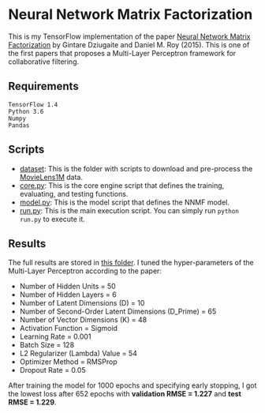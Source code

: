 # Neural Network Matrix Factorization

This is my TensorFlow implementation of the paper [Neural Network Matrix Factorization](https://arxiv.org/abs/1511.06443) by Gintare Dziugaite and Daniel M. Roy (2015).
This is one of the first papers that proposes a Multi-Layer Perceptron framework for collaborative filtering.

## Requirements
```
TensorFlow 1.4
Python 3.6
Numpy
Pandas
```

## Scripts
* [dataset](https://github.com/khanhnamle1994/transfer-rec/tree/master/Multilayer-Perceptron-Experiments/NNMF-TensorFlow/dataset): This is the folder with scripts to download and pre-process the [MovieLens1M](https://github.com/khanhnamle1994/transfer-rec/tree/master/ml-1m) data.
* [core.py](https://github.com/khanhnamle1994/transfer-rec/blob/master/Multilayer-Perceptron-Experiments/NNMF-TensorFlow/core.py): This is the core engine script that defines the training, evaluating, and testing functions.
* [model.py](https://github.com/khanhnamle1994/transfer-rec/blob/master/Multilayer-Perceptron-Experiments/NNMF-TensorFlow/model.py): This is the model script that defines the NNMF model.
* [run.py](https://github.com/khanhnamle1994/transfer-rec/blob/master/Multilayer-Perceptron-Experiments/NNMF-TensorFlow/run.py): This is the main execution script. You can simply run `python run.py` to execute it.

## Results
The full results are stored in [this folder](https://github.com/khanhnamle1994/transfer-rec/tree/master/Multilayer-Perceptron-Experiments/NNMF-TensorFlow/results).
I tuned the hyper-parameters of the Multi-Layer Perceptron according to the paper:
- Number of Hidden Units = 50
- Number of Hidden Layers = 6
- Number of Latent Dimensions (D) = 10
- Number of Second-Order Latent Dimensions (D_Prime) = 65
- Number of Vector Dimensions (K) = 48
- Activation Function = Sigmoid
- Learning Rate = 0.001
- Batch Size = 128
- L2 Regularizer (Lambda) Value = 54
- Optimizer Method = RMSProp
- Dropout Rate = 0.05

After training the model for 1000 epochs and specifying early stopping, I got the lowest loss after 652 epochs with **validation RMSE = 1.227** and **test RMSE = 1.229**.